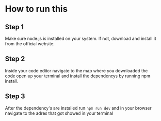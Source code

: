 # How to run this

## Step 1

Make sure node.js is installed on your system.
If not, download and install it from the official website.

## Step 2

Inside your code editor navigate to the map where you downloaded the code open up your terminal and install the dependencys by running npm install.

## Step 3

After the dependency's are installed run ```npm run dev``` and in your browser navigate to the adres that got showed in your terminal
